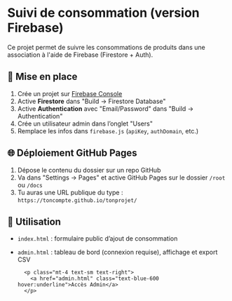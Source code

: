 # Suivi de consommation (version Firebase)
Ce projet permet de suivre les consommations de produits dans une association à l'aide de Firebase (Firestore + Auth).

## 🚀 Mise en place

1. Crée un projet sur [Firebase Console](https://console.firebase.google.com)
2. Active **Firestore** dans "Build → Firestore Database"
3. Active **Authentication** avec "Email/Password" dans "Build → Authentication"
4. Crée un utilisateur admin dans l’onglet "Users"
5. Remplace les infos dans `firebase.js` (`apiKey`, `authDomain`, etc.)

## 🌐 Déploiement GitHub Pages

1. Dépose le contenu du dossier sur un repo GitHub
2. Va dans "Settings → Pages" et active GitHub Pages sur le dossier `/root` ou `/docs`
3. Tu auras une URL publique du type : `https://toncompte.github.io/tonprojet/`

## 🎯 Utilisation

- `index.html` : formulaire public d’ajout de consommation
- `admin.html` : tableau de bord (connexion requise), affichage et export CSV

        <p class="mt-4 text-sm text-right">
          <a href="admin.html" class="text-blue-600 hover:underline">Accès Admin</a>
        </p>
